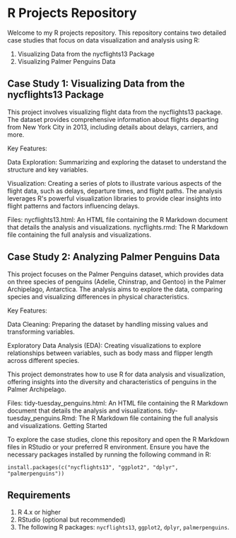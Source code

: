 # R Projects Repository

Welcome to my R projects repository. This repository contains two detailed case studies that focus on data visualization and analysis using R:

1. Visualizing Data from the nycflights13 Package
2. Visualizing Palmer Penguins Data

## Case Study 1: Visualizing Data from the nycflights13 Package

This project involves visualizing flight data from the nycflights13 package. The dataset provides comprehensive information about flights departing from New York City in 2013, including details about delays, carriers, and more.

Key Features:

Data Exploration: Summarizing and exploring the dataset to understand the structure and key variables.

Visualization: Creating a series of plots to illustrate various aspects of the flight data, such as delays, departure times, and flight paths.
The analysis leverages R's powerful visualization libraries to provide clear insights into flight patterns and factors influencing delays.

Files:
nycflights13.html: An HTML file containing the R Markdown document that details the analysis and visualizations.
nycflights.rmd: The R Markdown file containing the full analysis and visualizations.
## Case Study 2: Analyzing Palmer Penguins Data

This project focuses on the Palmer Penguins dataset, which provides data on three species of penguins (Adelie, Chinstrap, and Gentoo) in the Palmer Archipelago, Antarctica. The analysis aims to explore the data, comparing species and visualizing differences in physical characteristics.

Key Features:

Data Cleaning: Preparing the dataset by handling missing values and transforming variables.

Exploratory Data Analysis (EDA): Creating visualizations to explore relationships between variables, such as body mass and flipper length across different species.

This project demonstrates how to use R for data analysis and visualization, offering insights into the diversity and characteristics of penguins in the Palmer Archipelago.

Files:
tidy-tuesday_penguins.html: An HTML file containing the R Markdown document that details the analysis and visualizations.
tidy-tuesday_penguins.Rmd: The R Markdown file containing the full analysis and visualizations.
Getting Started

To explore the case studies, clone this repository and open the R Markdown files in RStudio or your preferred R environment. Ensure you have the necessary packages installed by running the following command in R:

`install.packages(c("nycflights13", "ggplot2", "dplyr", "palmerpenguins"))`

## Requirements

1. R 4.x or higher
2. RStudio (optional but recommended)
3. The following R packages: `nycflights13`, `ggplot2`, `dplyr`, `palmerpenguins`.
